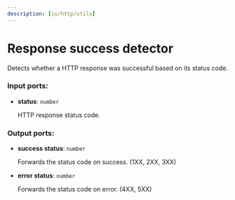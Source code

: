 ```yaml
---
description: [io/http/utils]
---
```


# Response success detector

Detects whether a HTTP response was successful based on its status code.

### Input ports:

* __status__: `number`

    HTTP response status code.

### Output ports:

* __success status__: `number`

    Forwards the status code on success. (1XX, 2XX, 3XX)


* __error status__: `number`

    Forwards the status code on error. (4XX, 5XX)

